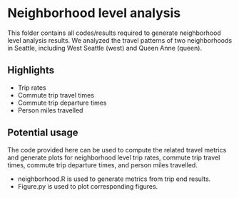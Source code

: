 # Neighborhood level analysis
This folder contains all codes/results required to generate neighborhood level analysis results. We analyzed the travel patterns of two neighborhoods in Seattle, including West Seattle (west) and Queen Anne (queen). 

## Highlights
- Trip rates
- Commute trip travel times
- Commute trip departure times
- Person miles travelled


## Potential usage
The code provided here can be used to compute the related travel metrics and generate plots for neighborhood level trip rates, commute trip travel times, commute trip departure times, and person miles travelled.
- neighborhood.R is used to generate metrics from trip end results.
- Figure.py is used to plot corresponding figures.

